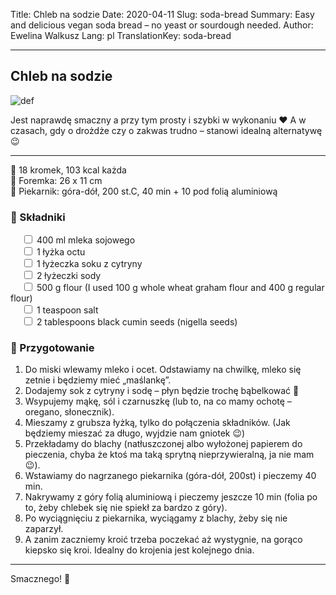 Title: Chleb na sodzie
Date: 2020-04-11
Slug: soda-bread
Summary: Easy and delicious vegan soda bread – no yeast or sourdough needed.
Author: Ewelina Walkusz
Lang: pl
TranslationKey: soda-bread

---

## Chleb na sodzie

![def]

Jest naprawdę smaczny a przy tym prosty i szybki w wykonaniu ❤ A w czasach, gdy o drożdże czy o zakwas trudno – stanowi idealną alternatywę 😉

---

🔹 18 kromek, 103 kcal każda </br>
🔹 Foremka: 26 x 11 cm </br>
🔹 Piekarnik: góra-dół, 200 st.C, 40 min + 10 pod folią aluminiową

### 🌿 Składniki

&emsp; <input type="checkbox"> 400 ml mleka sojowego </br>
&emsp; <input type="checkbox"> 1 łyżka octu </br>
&emsp; <input type="checkbox"> 1 łyżeczka soku z cytryny </br>
&emsp; <input type="checkbox"> 2 łyżeczki sody </br>
&emsp; <input type="checkbox"> 500 g flour (I used 100 g whole wheat graham flour and 400 g regular flour) </br>
&emsp; <input type="checkbox"> 1 teaspoon salt </br>
&emsp; <input type="checkbox"> 2 tablespoons black cumin seeds (nigella seeds) </br>

### 📝 Przygotowanie

1. Do miski wlewamy mleko i ocet. Odstawiamy na chwilkę, mleko się zetnie i będziemy mieć „maślankę”.
2. Dodajemy sok z cytryny i sodę – płyn będzie trochę bąbelkować 🙂
3. Wsypujemy mąkę, sól i czarnuszkę (lub to, na co mamy ochotę – oregano, słonecznik).
4. Mieszamy z grubsza łyżką, tylko do połączenia składników. (Jak będziemy mieszać za długo, wyjdzie nam gniotek 😉)
5. Przekładamy do blachy (natłuszczonej albo wyłożonej papierem do pieczenia, chyba że ktoś ma taką sprytną nieprzywieralną, ja nie mam 😉).
6. Wstawiamy do nagrzanego piekarnika (góra-dół, 200st) i pieczemy 40 min.
7. Nakrywamy z góry folią aluminiową i pieczemy jeszcze 10 min (folia po to, żeby chlebek się nie spiekł za bardzo z góry).
8. Po wyciągnięciu z piekarnika, wyciągamy z blachy, żeby się nie zaparzył.
9. A zanim zaczniemy kroić trzeba poczekać aż wystygnie, na gorąco kiepsko się kroi. Idealny do krojenia jest kolejnego dnia.

---

Smacznego! 💙

[def]: static/images/soda_bread.jpg
